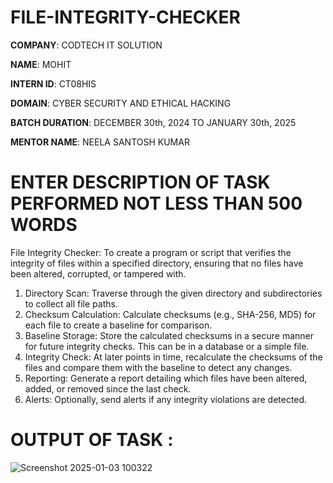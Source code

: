 # FILE-INTEGRITY-CHECKER

**COMPANY**: CODTECH IT SOLUTION

**NAME**: MOHIT

**INTERN ID**: CT08HIS

**DOMAIN**: CYBER SECURITY AND ETHICAL HACKING

**BATCH DURATION**: DECEMBER 30th, 2024 TO JANUARY 30th, 2025

**MENTOR NAME**: NEELA SANTOSH KUMAR

# ENTER DESCRIPTION OF TASK PERFORMED NOT LESS THAN 500 WORDS
File Integrity Checker: To create a program or script that verifies the integrity of files within a specified directory, ensuring that no files have been altered, corrupted, or tampered with.
1. Directory Scan: Traverse through the given directory and subdirectories to collect all file paths.
2. Checksum Calculation: Calculate checksums (e.g., SHA-256, MD5) for each file to create a baseline for comparison.
3. Baseline Storage: Store the calculated checksums in a secure manner for future integrity checks. This can be in a database or a simple file.
4. Integrity Check: At later points in time, recalculate the checksums of the files and compare them with the baseline to detect any changes.
5. Reporting: Generate a report detailing which files have been altered, added, or removed since the last check.
6. Alerts: Optionally, send alerts if any integrity violations are detected.

# OUTPUT OF TASK :
![Screenshot 2025-01-03 100322](https://github.com/user-attachments/assets/dc35b572-f78d-4969-a9c7-f32f7b46a308)
